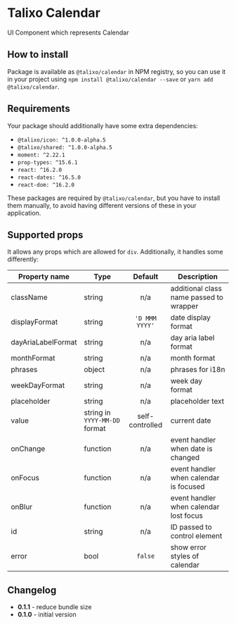 # Talixo Calendar

UI Component which represents Calendar

## How to install

Package is available as `@talixo/calendar` in NPM registry, so you can use it in your project
using `npm install @talixo/calendar --save` or `yarn add @talixo/calendar`.

## Requirements

Your package should additionally have some extra dependencies:

- `@talixo/icon: ^1.0.0-alpha.5`
- `@talixo/shared: ^1.0.0-alpha.5`
- `moment: ^2.22.1`
- `prop-types: ^15.6.1`
- `react: ^16.2.0`
- `react-dates: ^16.5.0`
- `react-dom: ^16.2.0`

These packages are required by `@talixo/calendar`, but you have to install them manually,
to avoid having different versions of these in your application.

## Supported props

It allows any props which are allowed for `div`. Additionally, it handles some differently:

Property name      | Type                          | Default         | Description
-------------------|-------------------------------|:---------------:|--------------------------------
className          | string                        | n/a             | additional class name passed to wrapper
displayFormat      | string                        | `'D MMM YYYY'`  | date display format
dayAriaLabelFormat | string                        | n/a             | day aria label format
monthFormat        | string                        | n/a             | month format
phrases            | object                        | n/a             | phrases for i18n
weekDayFormat      | string                        | n/a             | week day format
placeholder        | string                        | n/a             | placeholder text
value              | string in `YYYY-MM-DD` format | self-controlled | current date
onChange           | function                      | n/a             | event handler when date is changed
onFocus            | function                      | n/a             | event handler when calendar is focused
onBlur             | function                      | n/a             | event handler when calendar lost focus
id                 | string                        | n/a             | ID passed to control element
error              | bool                          | `false`         | show error styles of calendar

## Changelog

- **0.1.1** - reduce bundle size
- **0.1.0** - initial version
